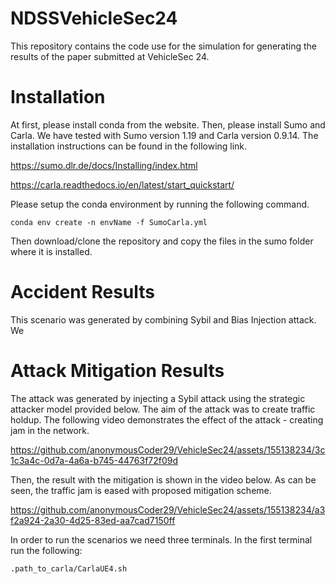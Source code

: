 # NDSSVehicleSec24

This repository contains the code use for the simulation for generating the results of the paper submitted at VehicleSec 24. 


# Installation
At first, please install conda from the website. Then, please install Sumo and Carla. We have tested with Sumo version 1.19 and Carla version 0.9.14. The installation instructions can be found in the following link.

https://sumo.dlr.de/docs/Installing/index.html

https://carla.readthedocs.io/en/latest/start_quickstart/

Please setup the conda environment by running the following command.

```
conda env create -n envName -f SumoCarla.yml
```

Then download/clone the repository and copy the files in the sumo folder where it is installed.

# Accident Results

This scenario was generated by combining Sybil and Bias Injection attack. We 

# Attack Mitigation Results

The attack was generated by injecting a Sybil attack using the strategic attacker model provided below. The aim of the attack was to create traffic holdup. The following video demonstrates the effect of the attack - creating jam in the network. 

https://github.com/anonymousCoder29/VehicleSec24/assets/155138234/3c1c3a4c-0d7a-4a6a-b745-44763f72f09d

Then, the result with the mitigation is shown in the video below. As can be seen, the traffic jam is eased with proposed mitigation scheme. 

https://github.com/anonymousCoder29/VehicleSec24/assets/155138234/a3f2a924-2a30-4d25-83ed-aa7cad7150ff

In order to run the scenarios we need three terminals. In the first terminal run the following:

```
.path_to_carla/CarlaUE4.sh

```
